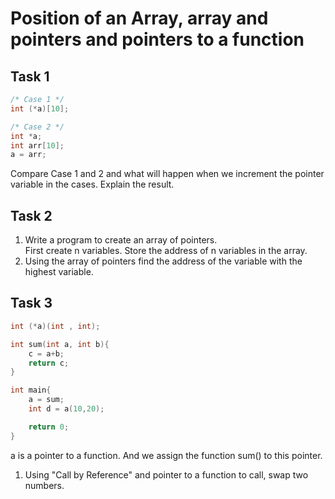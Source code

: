 # Position of an Array, array and pointers and pointers to a function

## Task 1

```c
/* Case 1 */
int (*a)[10];

/* Case 2 */
int *a;
int arr[10];
a = arr;
```

Compare Case 1 and 2 and what will happen when we increment the pointer variable in the cases. Explain the result.

## Task 2

1. Write a program to create an array of pointers.  
   First create n variables. Store the address of n variables in the array.
2. Using the array of pointers find the address of the variable with the highest variable.

## Task 3

```c
int (*a)(int , int);

int sum(int a, int b){
    c = a+b;
    return c;
}

int main{
    a = sum;
    int d = a(10,20);

    return 0;
}
```

a is a pointer to a function. And we assign the function sum() to this pointer.

1. Using "Call by Reference" and pointer to a function to call, swap two numbers.
